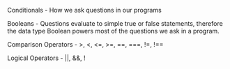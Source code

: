 Conditionals - How we ask questions in our programs 

Booleans - Questions evaluate to simple true or false statements, therefore the data type Boolean
    powers most of the questions we ask in a program.
    
Comparison Operators
    - >, <, <=, >=, ==, ===, !=, !==
    
Logical Operators
    - ||, &&, !
